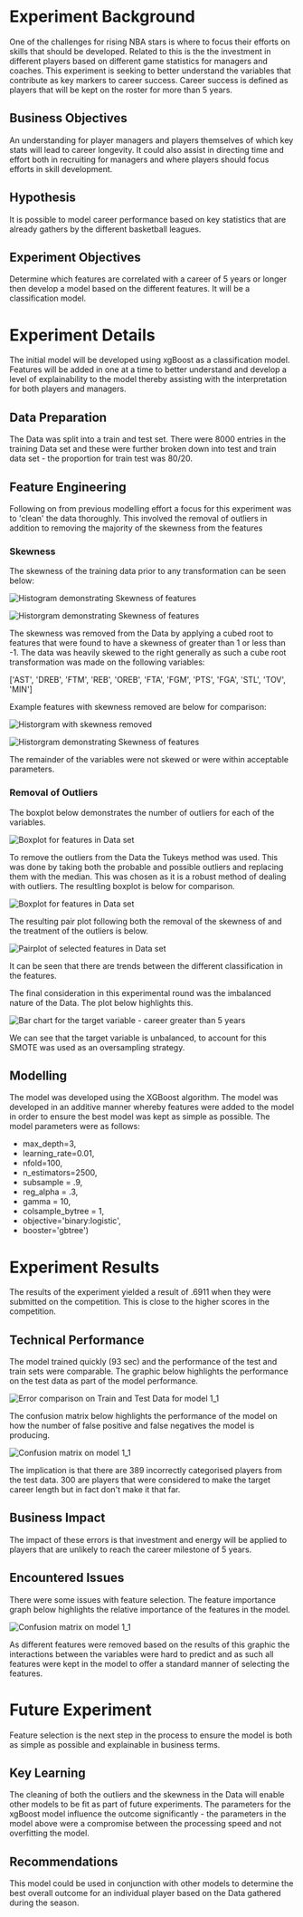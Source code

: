 # Experiment Background

One of the challenges for rising NBA stars is where to focus their efforts on skills that should be developed. Related to this is the the investment in different players based on different game statistics for managers and coaches. This experiment is seeking to better understand the variables that contribute as key markers to career success. Career success is defined as players that will be kept on the roster for more than 5 years.

## Business Objectives

An understanding for player managers and players themselves of which key stats will lead to career longevity. It could also assist in directing time and effort both in recruiting for managers and where players should focus efforts in skill development.

## Hypothesis

It is possible to model career performance based on key statistics that are already gathers by the different basketball leagues.

## Experiment Objectives

Determine which features are correlated with a career of 5 years or longer then develop a model based on the different features. It will be a classification model.

# Experiment Details

The initial model will be developed using xgBoost as a classification model. Features will be added in one at a time to better understand and develop a level of explainability to the model thereby assisting with the interpretation for both players and managers.

## Data Preparation

The Data was split into a train and test set. There were 8000 entries in the training Data set and these were further broken down into test and train data set - the proportion for train test was 80/20.

## Feature Engineering

Following on from previous modelling effort a focus for this experiment was to 'clean' the data thoroughly. This involved the removal of outliers in addition to removing the majority of the skewness from the features

### Skewness

The skewness of the training data prior to any transformation can be seen below:

![Histogram demonstrating Skewness of features](figures/hist_orig_FGM.png "Original Skewness of Data")

![Historgram demonstrating Skewness of features](figures/hist_orig_PTS.png)

The skewness was removed from the Data by applying a cubed root to features that were found to have a skewness of greater than 1 or less than -1\. The data was heavily skewed to the right generally as such a cube root transformation was made on the following variables:

['AST', 'DREB', 'FTM', 'REB', 'OREB', 'FTA', 'FGM', 'PTS', 'FGA', 'STL', 'TOV', 'MIN']

Example features with skewness removed are below for comparison:

![Historgram with skewness removed](figures/hist_clean_FGM.png)

![Historgram demonstrating Skewness of features](figures/hist_clean_PTS.png)

The remainder of the variables were not skewed or were within acceptable parameters.

### Removal of Outliers

The boxplot below demonstrates the number of outliers for each of the variables.

![Boxplot for features in Data set](figures/box_plot_orig.png "Boxplot of features in Data")

To remove the outliers from the Data the Tukeys method was used. This was done by taking both the probable and possible outliers and replacing them with the median. This was chosen as it is a robust method of dealing with outliers. The resultling boxplot is below for comparison.

![Boxplot for features in Data set](figures/box_plot_clean.png "Boxplot of features in Data")

The resulting pair plot following both the removal of the skewness of and the treatment of the outliers is below.

![Pairplot of selected features in Data set](figures/pair_plot_clean.png "Pairplot of selected features in Data")

It can be seen that there are trends between the different classification in the features.

The final consideration in this experimental round was the imbalanced nature of the Data. The plot below highlights this.

![Bar chart for the target variable - career greater than 5 years](figures/balanced_data.png "Bar Chart for the target variable")

We can see that the target variable is unbalanced, to account for this SMOTE was used as an oversampling strategy.

## Modelling

The model was developed using the XGBoost algorithm. The model was developed in an additive manner whereby features were added to the model in order to ensure the best model was kept as simple as possible. The model parameters were as follows:

- max_depth=3,
- learning_rate=0.01,
- nfold=100,
- n_estimators=2500,
- subsample = .9,
- reg_alpha = .3,
- gamma = 10,
- colsample_bytree = 1,
- objective='binary:logistic',
- booster='gbtree')

# Experiment Results

The results of the experiment yielded a result of .6911 when they were submitted on the competition. This is close to the higher scores in the competition.

## Technical Performance

The model trained quickly (93 sec) and the performance of the test and train sets were comparable. The graphic below highlights the performance on the test data as part of the model performance.

![Error comparison on Train and Test Data for model 1_1](figures/train_test_error.png "Error comparison on train and test data")

The confusion matrix below highlights the performance of the model on how the number of false positive and false negatives the model is producing.

![Confusion matrix on model 1_1](figures/confusion_matrix_clean.png)

The implication is that there are 389 incorrectly categorised players from the test data. 300 are players that were considered to make the target career length but in fact don't make it that far.

## Business Impact

The impact of these errors is that investment and energy will be applied to players that are unlikely to reach the career milestone of 5 years.

## Encountered Issues

There were some issues with feature selection. The feature importance graph below highlights the relative importance of the features in the model.

![Confusion matrix on model 1_1](figures/ftr_imp.png)

As different features were removed based on the results of this graphic the interactions between the variables were hard to predict and as such all features were kept in the model to offer a standard manner of selecting the features.

# Future Experiment

Feature selection is the next step in the process to ensure the model is both as simple as possible and explainable in business terms.

## Key Learning

The cleaning of both the outliers and the skewness in the Data will enable other models to be fit as part of future experiments. The parameters for the xgBoost model influence the outcome significantly - the parameters in the model above were a compromise between the processing speed and not overfitting the model.

## Recommendations

This model could be used in conjunction with other models to determine the best overall outcome for an individual player based on the Data gathered during the season.
